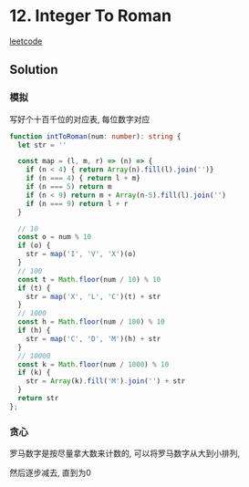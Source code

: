 # 12. Integer To Roman

[leetcode](https://leetcode-cn.com/problems/integer-to-roman/)

## Solution

### 模拟

写好个十百千位的对应表, 每位数字对应

```ts
function intToRoman(num: number): string {
  let str = ''

  const map = (l, m, r) => (n) => {
    if (n < 4) { return Array(n).fill(l).join('')}
    if (n === 4) { return l + m}
    if (n === 5) return m
    if (n < 9) return m + Array(n-5).fill(l).join('')
    if (n === 9) return l + r
  }

  // 10
  const o = num % 10
  if (o) {
    str = map('I', 'V', 'X')(o)
  }
  // 100
  const t = Math.floor(num / 10) % 10
  if (t) {
    str = map('X', 'L', 'C')(t) + str
  }
  // 1000
  const h = Math.floor(num / 100) % 10
  if (h) {
    str = map('C', 'D', 'M')(h) + str
  }
  // 10000
  const k = Math.floor(num / 1000) % 10
  if (k) {
    str = Array(k).fill('M').join('') + str
  }
  return str
};

```

### 贪心

罗马数字是按尽量拿大数来计数的, 可以将罗马数字从大到小排列,

然后逐步减去, 直到为0

